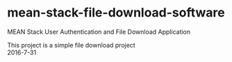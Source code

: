 # mean-stack-file-download-software

MEAN Stack User Authentication and File Download Application

This project is a simple file download project<br>
2016-7-31
